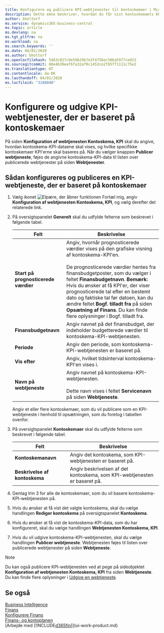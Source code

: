 ```yaml
---
title: Konfigurere og publicere KPI-webtjenester til kontoskemaer | Microsoft Docs
description: Dette emne beskriver, hvordan du får vist kontoskemaets KPI-data ud fra bestemte kontoskemaer.
author: bholtorf
ms.service: dynamics365-business-central
ms.topic: article
ms.devlang: na
ms.tgt_pltfrm: na
ms.workload: na
ms.search.keywords: ''
ms.date: 04/01/2020
ms.author: bholtorf
ms.openlocfilehash: 5483c827c9e59b29b7e3f4756ec50ba5977ce923
ms.sourcegitcommit: 88e4b30eaf6fa32af0c1452ce2f85ff1111c75e2
ms.translationtype: HT
ms.contentlocale: da-DK
ms.lasthandoff: 04/01/2020
ms.locfileid: "3186040"
---
```

# <a name="set-up-and-publish-kpi-web-services-based-on-account-schedules"></a>Konfigurere og udgive KPI-webtjenester, der er baseret på kontoskemaer
På siden **Konfiguration af webtjenesten Kontoskema, KPI** skal du angive, hvordan kontoskema-KPI-dataene skal vises, og hvilke specifikke kontoskemaer KPI'erne skal baseres på. Når du vælger knappen **Publicer webtjeneste**, føjes de angivne kontoskema-KPI-data til listen over publicerede webtjenester på siden **Webtjenester**.  

## <a name="to-set-up-and-publish-a-kpi-web-service-that-is-based-on-account-schedules"></a>Sådan konfigureres og publiceres en KPI-webtjeneste, der er baseret på kontoskemaer  
1.  Vælg ikonet ![Elpære, der åbner funktionen Fortæl mig](media/ui-search/search_small.png "Fortæl mig, hvad du vil foretage dig"), angiv **Konfiguration af webtjenesten Kontoskema, KPI**, og vælg derefter det relaterede link.  
2.  På oversigtspanelet **Generelt** skal du udfylde felterne som beskrevet i følgende tabel.  

    |Felt|Beskrivelse|  
    |---------------------------------|---------------------------------------|  
    |**Start på prognosticerede værdier**|Angiv, hvornår prognosticerede værdier vises på den grafiske visning af kontoskema-KPI'en.<br /><br /> De prognosticerede værdier hentes fra finansbudgetposter, som du vælger i feltet **Finansbudgetnavn**. **Bemærk:** Hvis du ønsker at få KPI'er, der viser prognosticerede tal efter en bestemt dato og faktiske tal før datoen, kan du ændre feltet **Bogf. tilladt fra** på siden **Opsætning af Finans**. Du kan finde flere oplysninger i Bogf. tilladt fra.|  
    |**Finansbudgetnavn**|Angiv navnet på det finansbudget, der indeholder budgetterede værdier til kontoskema-KPI-webtjenesten.|  
    |**Periode**|Angiv den periode, som kontoskema-KPI-webtjenesten er baseret på.|  
    |**Vis efter**|Angiv, hvilket tidsinterval kontoskema-KPI'en vises i.|  
    |**Navn på webtjeneste**|Angiv navnet på kontoskema-KPI-webtjenesten.<br /><br /> Dette navn vises i feltet **Servicenavn** på siden **Webtjeneste**.|  

    Angiv et eller flere kontoskemaer, som du vil publicere som en KPI-webtjeneste i henhold til opsætningen, som du foretog i tabellen ovenfor.  

3.  På oversigtspanelet **Kontoskemaer** skal du udfylde felterne som beskrevet i følgende tabel.  

    |Felt|Beskrivelse|  
    |---------------------------------|---------------------------------------|  
    |**Kontoskemanavn**|Angiv det kontoskema, som KPI-webtjenesten er baseret på.|  
    |**Beskrivelse af kontoskema**|Angiv beskrivelsen af det kontoskema, som KPI-webtjenesten er baseret på.|  

4.  Gentag trin 3 for alle de kontoskemaer, som du vil basere kontoskema-KPI-webtjenesten på.  
5.  Hvis du ønsker at få vist det valgte kontoskema, skal du vælge handlingen **Rediger kontoskema** på oversigtspanelet **Kontoskema**.  
6.  Hvis du ønsker at få vist de kontoskema-KPI-data, som du har konfigureret, skal du vælge handlingen **Webtjenesten Kontoskema, KPI**.  
7.  Hvis du vil udgive kontoskema-KPI-webtjenesten, skal du vælge handlingen **Publicer webtjeneste**. Webtjenesten føjes til listen over publicerede webtjenester på siden **Webtjeneste**.  

> [!NOTE]  
>  Du kan også publicere KPI-webtjenesten ved at pege på sideobjektet **Konfiguration af webtjenesten Kontoskema, KPI** fra siden **Webtjeneste**. Du kan finde flere oplysninger i [Udgive en webtjeneste](across-how-publish-web-service.md).  

## <a name="see-also"></a>Se også  
[Business Intelligence](bi.md)  
[Finans](finance.md)  
[Konfigurere Finans](finance-setup-finance.md)  
[Finans- og kontoplanen](finance-general-ledger.md)  
[Arbejde med [!INCLUDE[d365fin](includes/d365fin_md.md)]](ui-work-product.md)
